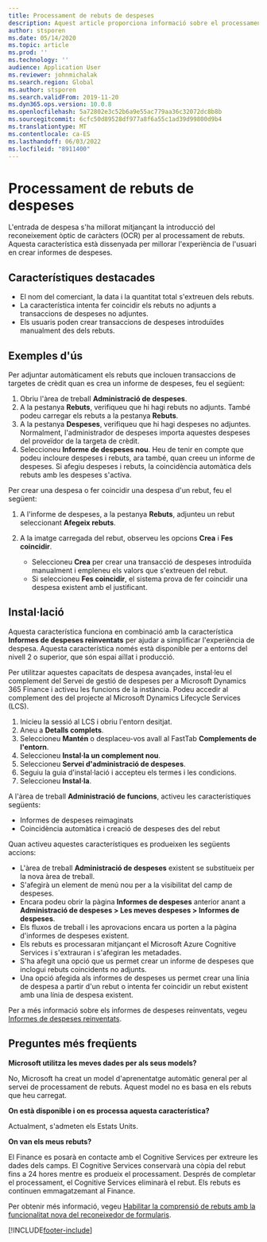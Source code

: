 ```yaml
---
title: Processament de rebuts de despeses
description: Aquest article proporciona informació sobre el processament de reconeixement òptic de caràcters (OCR) per als rebuts. Aquesta funció està dissenyada per millorar l'experiència de l'usuari quan es creen informes de despeses al Microsoft Dynamics 365 Finance.
author: stsporen
ms.date: 05/14/2020
ms.topic: article
ms.prod: ''
ms.technology: ''
audience: Application User
ms.reviewer: johnmichalak
ms.search.region: Global
ms.author: stsporen
ms.search.validFrom: 2019-11-20
ms.dyn365.ops.version: 10.0.8
ms.openlocfilehash: 5a72802e3c52b6a9e55ac779aa36c32072dc8b8b
ms.sourcegitcommit: 6cfc50d89528df977a8f6a55c1ad39d99800d9b4
ms.translationtype: MT
ms.contentlocale: ca-ES
ms.lasthandoff: 06/03/2022
ms.locfileid: "8911400"
---
```

# <a name="expense-receipt-processing"></a>Processament de rebuts de despeses

L'entrada de despesa s'ha millorat mitjançant la introducció del reconeixement òptic de caràcters (OCR) per al processament de rebuts. Aquesta característica està dissenyada per millorar l'experiència de l'usuari en crear informes de despeses.

## <a name="key-features"></a>Característiques destacades

- El nom del comerciant, la data i la quantitat total s'extreuen dels rebuts.
- La característica intenta fer coincidir els rebuts no adjunts a transaccions de despeses no adjuntes.
- Els usuaris poden crear transaccions de despeses introduïdes manualment des dels rebuts.

## <a name="usage-examples"></a>Exemples d'ús

Per adjuntar automàticament els rebuts que inclouen transaccions de targetes de crèdit quan es crea un informe de despeses, feu el següent:

  1. Obriu l'àrea de treball **Administració de despeses**.
  2. A la pestanya **Rebuts**, verifiqueu que hi hagi rebuts no adjunts. També podeu carregar els rebuts a la pestanya **Rebuts**.
  3. A la pestanya **Despeses**, verifiqueu que hi hagi despeses no adjuntes. Normalment, l'administrador de despeses importa aquestes despeses del proveïdor de la targeta de crèdit.
  4. Seleccioneu **Informe de despeses nou**. Heu de tenir en compte que podeu incloure despeses i rebuts, ara també, quan creeu un informe de despeses. Si afegiu despeses i rebuts, la coincidència automàtica dels rebuts amb les despeses s'activa.

Per crear una despesa o fer coincidir una despesa d'un rebut, feu el següent:

  1. A l'informe de despeses, a la pestanya **Rebuts**, adjunteu un rebut seleccionant **Afegeix rebuts**.
  2. A la imatge carregada del rebut, observeu les opcions **Crea** i **Fes coincidir**.

      - Seleccioneu **Crea** per crear una transacció de despeses introduïda manualment i empleneu els valors que s'extreuen del rebut.
      - Si seleccioneu **Fes coincidir**, el sistema prova de fer coincidir una despesa existent amb el justificant.

## <a name="installation"></a>Instal·lació

Aquesta característica funciona en combinació amb la característica **Informes de despeses reinventats** per ajudar a simplificar l'experiència de despesa. Aquesta característica només està disponible per a entorns del nivell 2 o superior, que són espai aïllat i producció.

Per utilitzar aquestes capacitats de despesa avançades, instal·leu el complement del Servei de gestió de despeses per a Microsoft Dynamics 365 Finance i activeu les funcions de la instància. Podeu accedir al complement des del projecte al Microsoft Dynamics Lifecycle Services (LCS).

1. Inicieu la sessió al LCS i obriu l'entorn desitjat.
2. Aneu a **Detalls complets**.
3. Seleccioneu **Mantén** o desplaceu-vos avall al FastTab **Complements de l'entorn**.
4. Seleccioneu **Instal·la un complement nou**.
5. Seleccioneu **Servei d'administració de despeses**.
6. Seguiu la guia d'instal·lació i accepteu els termes i les condicions.
7. Seleccioneu **Instal·la**.

A l'àrea de treball **Administració de funcions**, activeu les característiques següents:

- Informes de despeses reimaginats
- Coincidència automàtica i creació de despeses des del rebut

Quan activeu aquestes característiques es produeixen les següents accions:

- L'àrea de treball **Administració de despeses** existent se substitueix per la nova àrea de treball.
- S'afegirà un element de menú nou per a la visibilitat del camp de despeses.
- Encara podeu obrir la pàgina **Informes de despeses** anterior anant a **Administració de despeses > Les meves despeses > Informes de despeses**.
- Els fluxos de treball i les aprovacions encara us porten a la pàgina d'informes de despeses existent.
- Els rebuts es processaran mitjançant el Microsoft Azure Cognitive Services i s'extrauran i s'afegiran les metadades.
- S'ha afegit una opció que us permet crear un informe de despeses que inclogui rebuts coincidents no adjunts.
- Una opció afegida als informes de despeses us permet crear una línia de despesa a partir d'un rebut o intenta fer coincidir un rebut existent amb una línia de despesa existent.

Per a més informació sobre els informes de despeses reinventats, vegeu [Informes de despeses reinventats](ExpenseWorkspaceNew.md).

## <a name="frequently-asked-questions"></a>Preguntes més freqüents

**Microsoft utilitza les meves dades per als seus models?**

No, Microsoft ha creat un model d'aprenentatge automàtic general per al servei de processament de rebuts. Aquest model no es basa en els rebuts que heu carregat.

**On està disponible i on es processa aquesta característica?**

Actualment, s'admeten els Estats Units.

**On van els meus rebuts?**

El Finance es posarà en contacte amb el Cognitive Services per extreure les dades dels camps. El Cognitive Services conservarà una còpia del rebut fins a 24 hores mentre es produeix el processament. Després de completar el processament, el Cognitive Services eliminarà el rebut. Els rebuts es continuen emmagatzemant al Finance.

Per obtenir més informació, vegeu [Habilitar la comprensió de rebuts amb la funcionalitat nova del reconeixedor de formularis](https://azure.microsoft.com/blog/enable-receipt-understanding-with-form-recognizer-s-new-capability/).


[!INCLUDE[footer-include](../includes/footer-banner.md)]